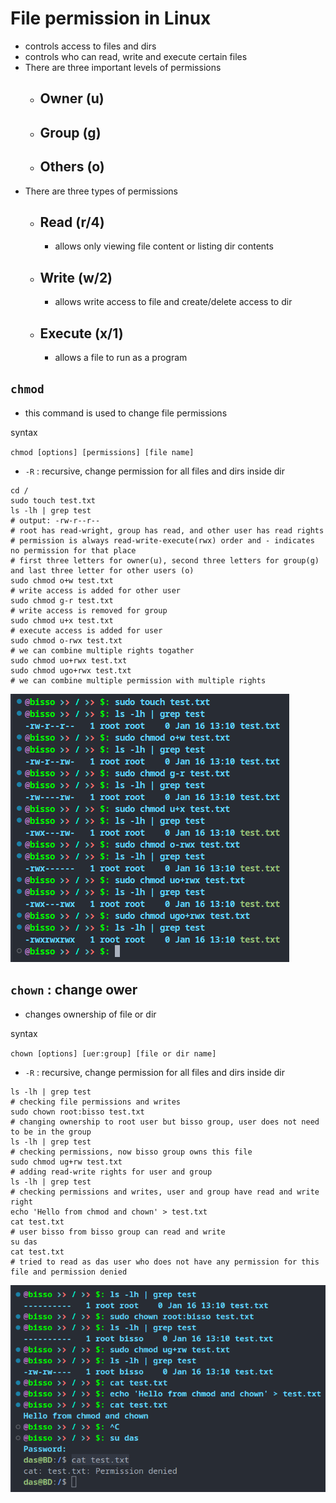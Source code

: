# File permission in Linux

- controls access to files and dirs
- controls who can read, write and execute certain files
- There are three important levels of permissions
  - ## Owner (u)
  - ## Group (g)
  - ## Others (o)
- There are three types of permissions
  - ## Read (r/4)
    - allows only viewing file content or listing dir contents
  - ## Write (w/2)
    - allows write access to file and create/delete access to dir
  - ## Execute (x/1)
    - allows a file to run as a program

## `chmod`

- this command is used to change file permissions

syntax

`chmod [options] [permissions] [file name]`

- `-R` : recursive, change permission for all files and dirs inside dir

```shell
cd /
sudo touch test.txt
ls -lh | grep test
# output: -rw-r--r--
# root has read-wright, group has read, and other user has read rights
# permission is always read-write-execute(rwx) order and - indicates no permission for that place
# first three letters for owner(u), second three letters for group(g) and last three letter for other users (o)
sudo chmod o+w test.txt
# write access is added for other user
sudo chmod g-r test.txt
# write access is removed for group
sudo chmod u+x test.txt
# execute access is added for user
sudo chmod o-rwx test.txt
# we can combine multiple rights togather
sudo chmod uo+rwx test.txt
sudo chmod ugo+rwx test.txt
# we can combine multiple permission with multiple rights
```

![file permission](resources/imgs/file_permissions1.png)

## `chown` : change ower

- changes ownership of file or dir

syntax

`chown [options] [uer:group] [file or dir name]`

- `-R` : recursive, change permission for all files and dirs inside dir

```shell
ls -lh | grep test
# checking file permissions and writes
sudo chown root:bisso test.txt
# changing ownership to root user but bisso group, user does not need to be in the group
ls -lh | grep test
# checking permissions, now bisso group owns this file
sudo chmod ug+rw test.txt
# adding read-write rights for user and group
ls -lh | grep test
# checking permissions and writes, user and group have read and write right
echo 'Hello from chmod and chown' > test.txt
cat test.txt
# user bisso from bisso group can read and write
su das
cat test.txt
# tried to read as das user who does not have any permission for this file and permission denied
```

![file permission](resources/imgs/file_permissions2.png)
